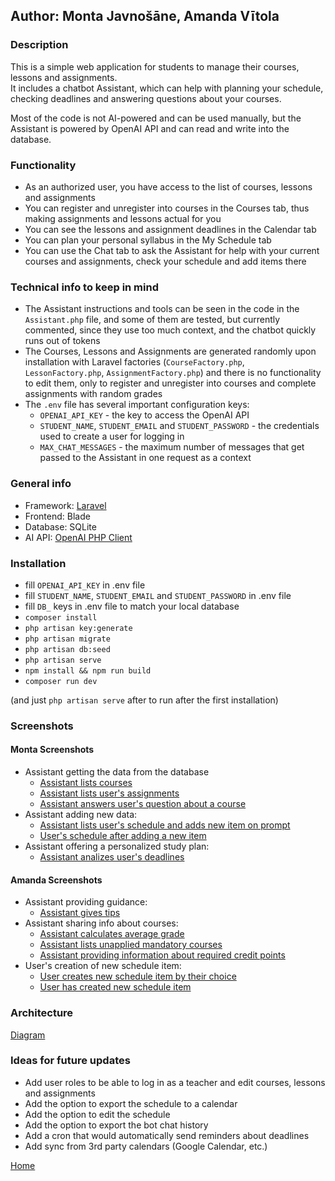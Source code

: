 ## Author: Monta Javnošāne, Amanda Vītola

### Description
This is a simple web application for students to manage their courses, lessons and assignments.\
It includes a chatbot Assistant, which can help with planning your schedule,\
checking deadlines and answering questions about your courses.

Most of the code is not AI-powered and can be used manually, 
but the Assistant is powered by OpenAI API and can read and write into the database.

### Functionality
- As an authorized user, you have access to the list of courses, lessons and assignments
- You can register and unregister into courses in the Courses tab, thus making assignments and lessons actual for you
- You can see the lessons and assignment deadlines in the Calendar tab
- You can plan your personal syllabus in the My Schedule tab
- You can use the Chat tab to ask the Assistant for help with your current courses and assignments, check your schedule and add items there

### Technical info to keep in mind
- The Assistant instructions and tools can be seen in the code in the `Assistant.php` file, and some of them are tested, but currently commented, since they use too much context, and the chatbot quickly runs out of tokens
- The Courses, Lessons and Assignments are generated randomly upon installation with Laravel factories (`CourseFactory.php`, `LessonFactory.php`, `AssignmentFactory.php`) and there is no functionality to edit them, only to register and unregister into courses and complete assignments with random grades
- The `.env` file has several important configuration keys:
  - `OPENAI_API_KEY` - the key to access the OpenAI API
  - `STUDENT_NAME`, `STUDENT_EMAIL` and `STUDENT_PASSWORD` - the credentials used to create a user for logging in
  - `MAX_CHAT_MESSAGES` - the maximum number of messages that get passed to the Assistant in one request as a context

### General info
- Framework: [Laravel](https://laravel.com/)
- Frontend: Blade
- Database: SQLite
- AI API: [OpenAI PHP Client](https://github.com/openai-php/client)

### Installation
- fill `OPENAI_API_KEY` in .env file
- fill `STUDENT_NAME`, `STUDENT_EMAIL` and `STUDENT_PASSWORD` in .env file
- fill `DB_` keys in .env file to match your local database
- `composer install`
- `php artisan key:generate`
- `php artisan migrate`
- `php artisan db:seed`
- `php artisan serve`
- `npm install && npm run build`
- `composer run dev`

(and just `php artisan serve` after to run after the first installation)

### Screenshots
#### Monta Screenshots
- Assistant getting the data from the database
  - [Assistant lists courses](https://github.com/MontaJav/AI-asistent/blob/main/AI_project/public/screens/courses.png)
  - [Assistant lists user's assignments](https://github.com/MontaJav/AI-asistent/blob/main/AI_project/public/screens/assignments.png)
  - [Assistant answers user's question about a course](https://github.com/MontaJav/AI-asistent/blob/main/AI_project/public/screens/ask_about_courses.png)
- Assistant adding new data:
  - [Assistant lists user's schedule and adds new item on prompt](https://github.com/MontaJav/AI-asistent/blob/main/AI_project/public/screens/schedule.png)
  - [User's schedule after adding a new item](https://github.com/MontaJav/AI-asistent/blob/main/AI_project/public/screens/altered_schedule_result.png)
- Assistant offering a personalized study plan:
  - [Assistant analizes user's deadlines](https://github.com/MontaJav/AI-asistent/blob/main/AI_project/public/screens/study_plan.png)
#### Amanda Screenshots
- Assistant providing guidance:
  - [Assistant gives tips](https://github.com/MontaJav/AI-asistent/blob/main/AI_project/public/screens/tips.png)
- Assistant sharing info about courses:
  - [Assistant calculates average grade](https://github.com/MontaJav/AI-asistent/blob/main/AI_project/public/screens/average_grade.png)
  - [Assistant lists unapplied mandatory courses](https://github.com/MontaJav/AI-asistent/blob/main/AI_project/public/screens/courses_not_yet_applied.png)
  - [Assistant providing information about required credit points](https://github.com/MontaJav/AI-asistent/blob/main/AI_project/public/screens/required_credit_points.png)
- User's creation of new schedule item:
  - [User creates new schedule item by their choice](https://github.com/MontaJav/AI-asistent/blob/main/AI_project/public/screens/new_schedule_item.png)
  - [User has created new schedule item](https://github.com/MontaJav/AI-asistent/blob/main/AI_project/public/screens/schedule_item_calendar.png)

### Architecture
[Diagram](/architecture.jpg)

### Ideas for future updates
- Add user roles to be able to log in as a teacher and edit courses, lessons and assignments
- Add the option to export the schedule to a calendar
- Add the option to edit the schedule
- Add the option to export the bot chat history
- Add a cron that would automatically send reminders about deadlines
- Add sync from 3rd party calendars (Google Calendar, etc.)

[Home](/)
